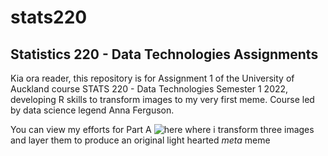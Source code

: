 # stats220
## Statistics 220 - Data Technologies Assignments

Kia ora reader, this repository is for Assignment 1 of the University of Auckland course STATS 220 - Data Technologies Semester 1 2022, developing R skills to transform images to my very first meme. Course led by data science legend Anna Ferguson. 


You can view my efforts for Part A ![here](https://madeleine-universe.github.io/stats220) where i transform three images and layer them to produce an original light hearted *meta* meme
